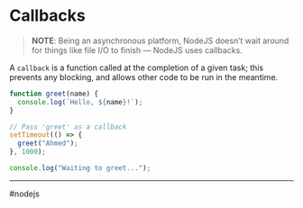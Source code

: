 # Callbacks

> **NOTE**: Being an asynchronous platform, NodeJS doesn’t wait around for things like file I/O to finish — NodeJS uses callbacks.

A `callback` is a function called at the completion of a given task; this prevents any blocking, and allows other code to be run in the meantime.

```js
function greet(name) {
  console.log(`Hello, ${name}!`);
}

// Pass 'greet' as a callback
setTimeout(() => {
  greet("Ahmed");
}, 1000);

console.log("Waiting to greet...");

```

---

#nodejs